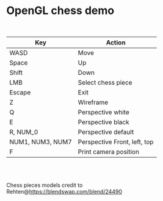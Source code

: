 # OpenGL chess demo


<br>


| Key        | Action     |
|------------------------|-----------|
| WASD | Move |
| Space | Up |
| Shift | Down |
| LMB | Select chess piece |
| Escape | Exit |
| Z | Wireframe |
| Q | Perspective white |
| E | Perspective black |
| R, NUM_0 | Perspective default |
| NUM1, NUM3, NUM7 | Perspective Front, left, top |
| F | Print camera position |

<br><br>

Chess pieces models credit to Rehten@https://blendswap.com/blend/24490
